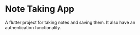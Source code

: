 # Note Taking App

A flutter project for taking notes and saving them. It also have an authentication functionality.
